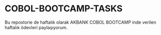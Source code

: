 # COBOL-BOOTCAMP-TASKS
Bu repostorie de haftalık olarak AKBANK COBOL BOOTCAMP inde verilen haftalık ödevleri paylaşıyorum.